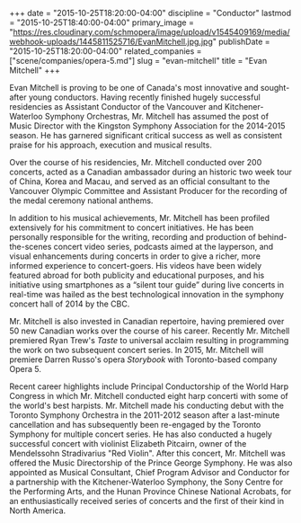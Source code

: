 +++
date = "2015-10-25T18:20:00-04:00"
discipline = "Conductor"
lastmod = "2015-10-25T18:40:00-04:00"
primary_image = "https://res.cloudinary.com/schmopera/image/upload/v1545409169/media/webhook-uploads/1445811525716/EvanMitchell.jpg.jpg"
publishDate = "2015-10-25T18:20:00-04:00"
related_companies = ["scene/companies/opera-5.md"]
slug = "evan-mitchell"
title = "Evan Mitchell"
+++

Evan Mitchell is proving to be one of Canada's most innovative and sought-after young conductors. Having recently finished hugely successful residencies as Assistant Conductor of the Vancouver and Kitchener-Waterloo Symphony Orchestras, Mr. Mitchell has assumed the post of Music Director with the Kingston Symphony Association for the 2014-2015 season. He has garnered significant critical success as well as consistent praise for his approach, execution and musical results.

Over the course of his residencies, Mr. Mitchell conducted over 200 concerts, acted as a Canadian ambassador during an historic two week tour of China, Korea and Macau, and served as an official consultant to the Vancouver Olympic Committee and Assistant Producer for the recording of the medal ceremony national anthems.

In addition to his musical achievements, Mr. Mitchell has been profiled extensively for his commitment to concert initiatives. He has been personally responsible for the writing, recording and production of behind-the-scenes concert video series, podcasts aimed at the layperson, and visual enhancements during concerts in order to give a richer, more informed experience to concert-goers. His videos have been widely featured abroad for both publicity and educational purposes, and his initiative using smartphones as a “silent tour guide” during live concerts in real-time was hailed as the best technological innovation in the symphony concert hall of 2014 by the CBC.

Mr. Mitchell is also invested in Canadian repertoire, having premiered over 50 new Canadian works over the course of his career. Recently Mr. Mitchell premiered Ryan Trew's *Taste* to universal acclaim resulting in programming the work on two subsequent concert series. In 2015, Mr. Mitchell will premiere Darren Russo's opera *Storybook* with Toronto-based company Opera 5.

Recent career highlights include Principal Conductorship of the World Harp Congress in which Mr. Mitchell conducted eight harp concerti with some of the world's best harpists. Mr. Mitchell made his conducting debut with the Toronto Symphony Orchestra in the 2011-2012 season after a last-minute cancellation and has subsequently been re-engaged by the Toronto Symphony for multiple concert series. He has also conducted a hugely successful concert with violinist Elizabeth Pitcairn, owner of the Mendelssohn Stradivarius "Red Violin". After this concert, Mr. Mitchell was offered the Music Directorship of the Prince George Symphony. He was also appointed as Musical Consultant, Chief Program Advisor and Conductor for a partnership with the Kitchener-Waterloo Symphony, the Sony Centre for the Performing Arts, and the Hunan Province Chinese National Acrobats, for an enthusiastically received series of concerts and the first of their kind in North America.
